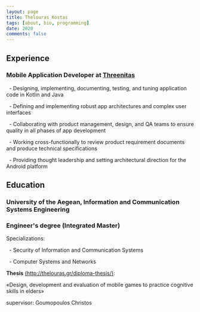 ```yaml
---
layout: page
title: Thelouras Kostas
tags: [about, bio, programming]
date: 2020
comments: false
---
```

    

## Experience
### Mobile Application Developer at [Threenitas](https://threenitas.com)

&nbsp;&nbsp;- Designing, implementing, documenting, testing, and tuning application code in Kotlin and Java

&nbsp;&nbsp;- Defining and implementing robust app architectures and complex user interfaces

&nbsp;&nbsp;- Collaborating with product management, design, and QA teams to ensure quality in all phases of app development

&nbsp;&nbsp;- Working cross-functionally to review product requirement documents and produce technical specifications

&nbsp;&nbsp;- Providing thought leadership and setting architectural direction for the Android platform


## Education

### University of the Aegean, Information and Communication Systems Engineering

### Engineer's degree (Integrated Master)

Specializations:

&nbsp;&nbsp;- Security of Information and Communication Systems

&nbsp;&nbsp;- Computer Systems and Networks


**Thesis** [(http://thelouras.gr/diploma-thesis/)](http://thelouras.gr/diploma-thesis/):

«Design, development and evaluation of mobile games to practice cognitive skills in elders»

supervisor: Goumopoulos Christos
